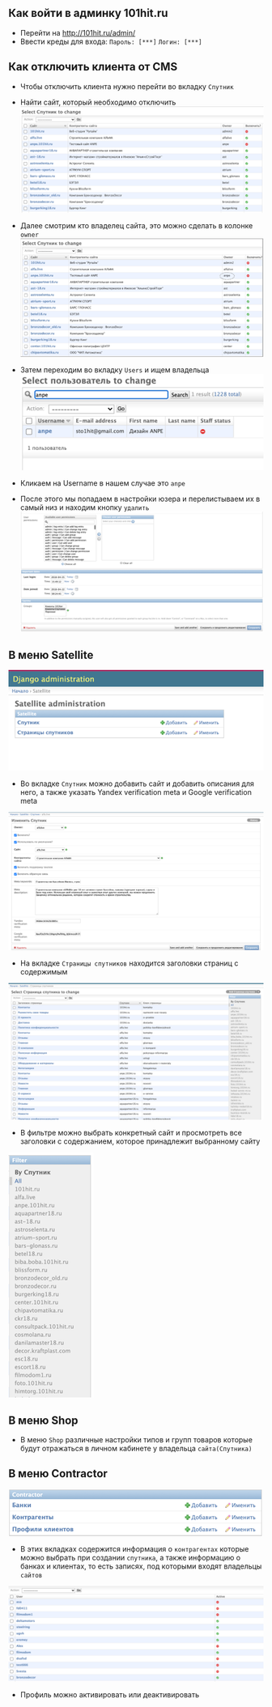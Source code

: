 ## Как войти в админку 101hit.ru

- Перейти на http://101hit.ru/admin/
- Ввести креды для входа: `Пароль: [***]` `Логин: [***]`

## Как отключить клиента от CMS

- Чтобы отключить клиента нужно перейти во вкладку `Спутник`
- Найти сайт, который необходимо отключить
![img.png](screenshots/img.png)
  
- Далее смотрим кто владелец сайта, это можно сделать в колонке `owner`
![img_1.png](screenshots/img_1.png)
  
- Затем переходим во вкладку `Users` и ищем владельца
![img_2.png](screenshots/img_2.png)
  
- Кликаем на Username в нашем случае это `anpe`
- После этого мы попадаем в настройки юзера и перелистываем их в самый низ и находим кнопку `удалить` 
![img_3.png](screenshots/img_3.png)
  



## В меню Satellite
![img_4.png](screenshots/img_4.png)

- Во вкладке `Спутник` можно добавить сайт и добавить описания для него, а также указать Yandex verification meta и Google verification meta

![img_5.png](screenshots/img_5.png)

- На вкладке `Страницы спутников` находится заголовки страниц с содержимым

![img_6.png](screenshots/img_6.png)

- В фильтре можно выбрать конкретный сайт и просмотреть все заголовки с содержанием, которое принадлежит выбранному сайту

![img_7.png](screenshots/img_7.png)


## В меню Shop

- В меню `Shop` различные настройки типов и групп товаров которые будут отражаться в личном кабинете у владельца `сайта(Спутника)`

## В меню Contractor

![img_8.png](screenshots/img_8.png)

- В этих вкладках содержится информация о `контрагентах` которые можно выбрать при создании `спутника`, а также информацию о банках и клиентах, то есть записях, под которыми входят владельцы `сайтов`

![img_9.png](screenshots/img_9.png)

- Профиль можно активировать или деактивировать 




